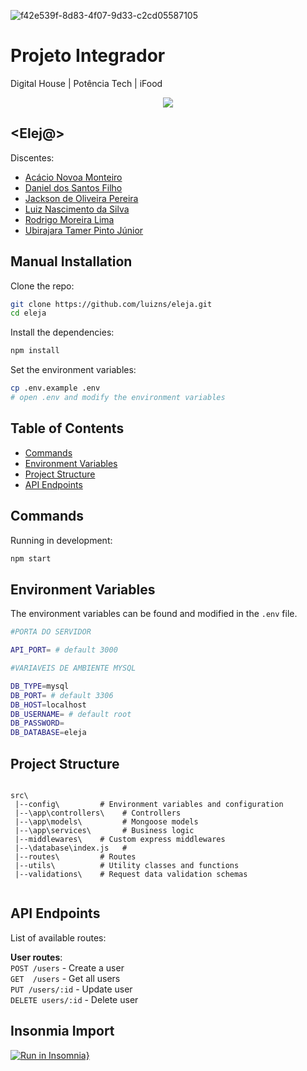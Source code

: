 ![f42e539f-8d83-4f07-9d33-c2cd05587105](https://user-images.githubusercontent.com/23271567/179368939-835fa1c2-ac62-4352-bd7d-ec066acd78ae.jpg)


# Projeto Integrador

 Digital House | Potência Tech | iFood
 
<p align="center" t>
  <img src="https://seeklogo.com/images/I/ifood-logo-F65BEA85BF-seeklogo.com.png" />
</p>

## <Elej@>

Discentes: 
- [Acácio Novoa Monteiro](https://github.com/kcildo)
- [Daniel dos Santos Filho](https://github.com/dsfilho)
- [Jackson de Oliveira Pereira](https://github.com/jaxolv)
- [Luiz Nascimento da Silva](https://github.com/luizns)
- [Rodrigo Moreira Lima](https://github.com/rodriigolima)
- [Ubirajara Tamer Pinto Júnior](https://github.com/ubirajaratamer)


## Manual Installation

Clone the repo:

```bash
git clone https://github.com/luizns/eleja.git
cd eleja
```

Install the dependencies:

```bash
npm install
```

Set the environment variables:

```bash
cp .env.example .env
# open .env and modify the environment variables
```

## Table of Contents

- [Commands](#commands)
- [Environment Variables](#environment-variables)
- [Project Structure](#project-structure)
- [API Endpoints](#api-endpoints)

## Commands

Running in development:

```bash
npm start
```

## Environment Variables

The environment variables can be found and modified in the `.env` file.

```bash
#PORTA DO SERVIDOR

API_PORT= # default 3000

#VARIAVEIS DE AMBIENTE MYSQL

DB_TYPE=mysql
DB_PORT= # default 3306
DB_HOST=localhost
DB_USERNAME= # default root
DB_PASSWORD= 
DB_DATABASE=eleja
```
## Project Structure

```

src\
 |--config\         # Environment variables and configuration
 |--\app\controllers\    # Controllers
 |--\app\models\         # Mongoose models
 |--\app\services\       # Business logic
 |--middlewares\    # Custom express middlewares
 |--\database\index.js   # 
 |--routes\         # Routes
 |--utils\          # Utility classes and functions
 |--validations\    # Request data validation schemas
 
```

## API Endpoints

List of available routes:


**User routes**:\
`POST /users` - Create a user\
`GET  /users` - Get all users\
`PUT /users/:id` - Update user\
`DELETE users/:id` - Delete user


## Insonmia Import


[![Run in Insomnia}](https://insomnia.rest/images/run.svg)](https://insomnia.rest/run/?label=Eleja%20API&uri=https%3A%2F%2Fraw.githubusercontent.com%2Fluizns%2Feleja%2Frodrigo%2FInsomnia_2022-07-16.json)
